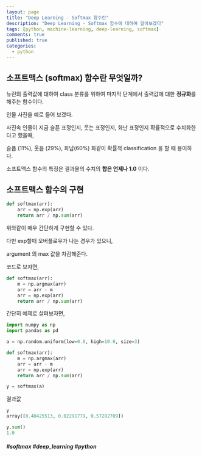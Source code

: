 ```yaml
---
layout: page
title: "Deep Learning - Softmax 함수란"
description: "Deep Learning - Softmax 함수에 대하여 알아보겠다"
tags: [python, machine-learning, deep-learning, softmax]
comments: true
published: true
categories:
  - python
---
```


## 소프트맥스 (softmax) 함수란 무엇일까?



뉴런의 출력값에 대하여 class 분류를 위하여 마지막 단계에서 출력값에 대한 **정규화**를 해주는 함수이다.

인물 사진을 예로 들어 보겠다.

사진속 인물이 지금 슬픈 표정인지, 웃는 표정인지, 화난 표정인지 확률적으로 수치화한다고 했을때,

슬픔 (11%), 웃음 (29%), 화남(60%) 화같이 확률적 classification 을 할 때 용이하다.

소프트맥스 함수의 특징은 결과물의 수치의 **합은 언제나 1.0** 이다.



## 소프트맥스 함수의 구현



```python
def softmax(arr):
    arr = np.exp(arr)
    return arr / np.sum(arr)
```



위와같이 매우 간단하게 구현할 수 있다.

다만 exp할때 오버플로우가 나는 경우가 있으니,

argument 의 max 값을 차감해준다.



코드로 보자면,

```python
def softmax(arr):
    m = np.argmax(arr)
    arr = arr - m
    arr = np.exp(arr)
    return arr / np.sum(arr)
```



간단히 예제로 살펴보자면,

```python
import numpy as np
import pandas as pd

a = np.random.uniform(low=0.0, high=10.0, size=3)

def softmax(arr):
    m = np.argmax(arr)
    arr = arr - m
    arr = np.exp(arr)
    return arr / np.sum(arr)

y = softmax(a)
```



결과값

```python
y
array([0.40425513, 0.02291779, 0.57282709])

y.sum()
1.0
```





##### #softmax #deep_learning #python









